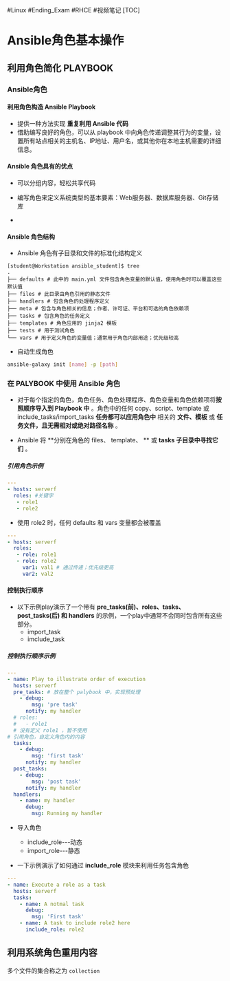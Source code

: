 #Linux #Ending_Exam #RHCE #视频笔记
[TOC]

# Ansible角色基本操作

##  利用角色简化 PLAYBOOK

### Ansible角色

#### 利用角色构造 **Ansible Playbook** 

- 提供一种方法实现 **重复利用 Ansible 代码** 
- 借助编写良好的角色，可以从 playbook 中向角色传递调整其行为的变量，设置所有站点相关的主机名、IP地址、用户名，或其他你在本地主机需要的详细信息。

#### Ansible 角色具有的优点

- 可以分组内容，轻松共享代码

- 编写角色来定义系统类型的基本要素：Web服务器、数据库服务器、Git存储库

- 

#### Ansible 角色结构

- Ansible 角色有子目录和文件的标准化结构定义

```shell
[student@Workstation ansible_student]$ tree
.
├── defaults # 此中的 main.yml 文件包含角色变量的默认值，使用角色时可以覆盖这些 默认值
├── files # 此目录由角色引用的静态文件
├── handlers # 包含角色的处理程序定义
├── meta # 包含与角色相关的信息；作者、许可证、平台和可选的角色依赖项
├── tasks # 包含角色的任务定义
├── templates # 角色应用的 jinja2 模板
├── tests # 用于测试角色
└── vars # 用于定义角色的变量值；通常用于角色内部用途；优先级较高
```

- 自动生成角色

```bash
ansible-galaxy init [name] -p [path]
```



### 在 PALYBOOK 中使用 Ansible 角色

- 对于每个指定的角色，角色任务、角色处理程序、角色变量和角色依赖项将**按照顺序导入到 Playbook 中** 。角色中的任何 copy、script、template 或 include_tasks/import_tasks **任务都可以应用角色中** 相关的 **文件、模板** 或 **任务文件，且无需相对或绝对路径名称** 。

- Ansible 将 **分别在角色的 files、 template、 ** 或 **tasks 子目录中寻找它们** 。

##### 引用角色示例

```yml
---
- hosts: serverf
  roles: #关键字
   - role1
   - role2
```

- 使用 role2 时，任何 defaults 和 vars 变量都会被覆盖

```yml
---
- hosts: serverf
  roles:
   - role: role1
   - role: role2
     var1: val1 # 通过传递；优先级更高
     var2: val2
```

#### 控制执行顺序

- 以下示例play演示了一个带有 **pre_tasks(前)、roles、tasks、post_tasks(后) 和 handlers** 的示例，一个play中通常不会同时包含所有这些部分。
  - import_task
  - imclude_task

##### 控制执行顺序示例 

```yml
---
- name: Play to illustrate order of execution
  hosts: serverf
  pre_tasks: # 放在整个 palybook 中，实现预处理
    - debug:
        msg: 'pre task'
      notify: my handler
  # roles:
  #   - role1
  # 没有定义 role1 ，暂不使用
# 引用角色，自定义角色内的内容
  tasks: 
    - debug:
        msg: 'first task'
      notify: my handler
  post_tasks:
    - debug:
        msg: 'post task'
      notify: my handler
  handlers:
    - name: my handler
      debug:
        msg: Running my handler
```

- 导入角色
  - include_role---动态
  - import_role---静态

- 一下示例演示了如何通过 **include_role** 模块来利用任务包含角色

```yml
---
- name: Execute a role as a task
  hosts: serverf
  tasks:
    - name: A notmal task
      debug:
        msg: 'First task'
    - name: A task to include role2 here
      include_role: role2
```

## 利用系统角色重用内容



多个文件的集合称之为  `collection` 








